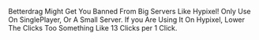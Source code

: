 Betterdrag Might Get You Banned From Big Servers Like Hypixel!
Only Use On SinglePlayer, Or A Small Server.
If you Are Using It On Hypixel, Lower The Clicks Too Something Like 13 Clicks per 1 Click.
